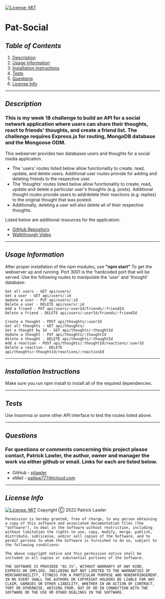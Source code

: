 
 [![License: MIT](https://img.shields.io/badge/License-MIT-yellow.svg)](https://opensource.org/licenses/MIT)
 # Pat-Social
 ## *Table of Contents*
1. [Description](#description)
2. [Usage Information](#usage-information)
3. [Installation Instructions](#installation-instructions)
4. [Tests](#tests)
5. [Questions](#questions)
6. [License Info](#license-info)

 _ _ _
 ## *Description*
 ### This is my week 18 challenge to build an API for a social network application where users can share their thoughts, react to friends' thoughts, and create a friend list. The challenge requires Express.js for routing, MongoDB database and the Mongoose ODM. 

This webserver provides two databases users and thoughts for a social media application.  

- The 'users' routes listed below allow functionality to create, read, update, and delete users.  Additional user routes provide for adding and deleting friends to the respective user.  
- The 'thoughts' routes listed below allow functionality to create, read, update and delete a particular user's thoughts (e.g. posts). Additional thought routes provide users to add/delete their reactions (e.g. replies) to the original thought that was posted.
- Additionally, deleting a user will also delete all of their respective thoughts.  

Listed below are additional resources for the application:  
- [GitHub Repository](https://github.com/pjlawler/pat-social)  
- [Walkthrough Video](https://drive.google.com/file/d/1PS9ISWgIDFXxrszpfeWVFcL-tyTrw_X4/view)


 _ _ _
 ## *Usage Information*
  After proper installation of the npm modules, use **"npm start"** To get the webserver up and running.  Port 3001 is the 'hardcoded port that will be served.  Use the following routes to manipulate the 'user' and 'thought' database:
  ```Create a user - POST api/users/
  Get all users - GET api/users/
  Get a user - GET api/users/:id
  Update a user - PUT api/users/:id
  Delete a user - DELETE api/users/:id
  Add a friend - PUT api/users/:userId/friends/:friendId
  Delete a friend - DELETE api/users/:userId/friends/:friendId

  Create a thought - POST api/thoughts/:userId
  Get all thoughts - GET api/thoughts/
  Get a thought by Id - GET api/thoughts/:thoughtId
  Update a thought - PUT api/thoughts/:thoughtId
  Delete a thought - DELETE api/thoughts/:thoughtId
  Add a reaction - POST api/thoughts/:thoughtId/reactions/:userId
  Delete a reaction - DELETE api/thoughts/:thoughtId/reactions/:reactionId
  ```
  - - -
 ## *Installation Instructions*
  Make sure you run npm install to install all of the required dependencies.
  - - -
 ## *Tests*
  Use Insomnia or some other API interface to test the routes listed above.
  - - -
 
 ## *Questions*
 ###   For questions or comments concerning this project please contact, Patrick Lawler, the author, owner and manager the work via either github or email. Links for each are listed below.
 - GitHub - [pjlawler](https://github.com/pjlawler) 
 - eMail - patlaw777@icloud.com
 _ _ _
 ## *License Info*
  [![License: MIT](https://img.shields.io/badge/License-MIT-yellow.svg)](https://opensource.org/licenses/MIT)  Copyright Ⓒ 2022 Patrick Lawler
      
    Permission is hereby granted, free of charge, to any person obtaining a copy of this software and associated documentation files (the "Software"), to deal in the Software without restriction, including without limitation the rights to use, copy, modify, merge, publish, distribute, sublicense, and/or sell copies of the Software, and to permit persons to whom the Software is furnished to do so, subject to the following conditions:
    
    The above copyright notice and this permission notice shall be included in all copies or substantial portions of the Software.
    
    THE SOFTWARE IS PROVIDED "AS IS", WITHOUT WARRANTY OF ANY KIND, EXPRESS OR IMPLIED, INCLUDING BUT NOT LIMITED TO THE WARRANTIES OF MERCHANTABILITY, FITNESS FOR A PARTICULAR PURPOSE AND NONINFRINGEMENT. IN NO EVENT SHALL THE AUTHORS OR COPYRIGHT HOLDERS BE LIABLE FOR ANY CLAIM, DAMAGES OR OTHER LIABILITY, WHETHER IN AN ACTION OF CONTRACT, TORT OR OTHERWISE, ARISING FROM, OUT OF OR IN CONNECTION WITH THE SOFTWARE OR THE USE OR OTHER DEALINGS IN THE SOFTWARE.

